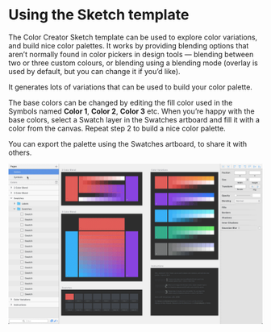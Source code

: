 # Using the Sketch template

The Color Creator Sketch template can be used to explore color variations, and build nice color palettes. It works by providing blending options that aren’t normally found in color pickers in design tools — blending between two or three custom colours, or blending using a blending mode (overlay is used by default, but you can change it if you’d like).

It generates lots of variations that can be used to build your color palette.

The base colors can be changed by editing the fill color used in the Symbols named __Color 1__, __Color 2__, __Color 3__ etc. When you’re happy with the base colors, select a Swatch layer in the Swatches artboard and fill it with a color from the canvas. Repeat step 2 to build a nice color palette.

You can export the palette using the Swatches artboard, to share it with others.

![](Images/sketch-use.gif)
